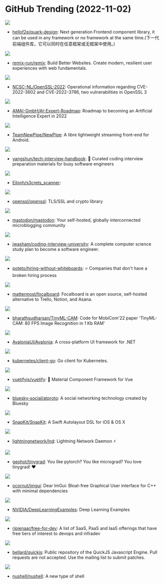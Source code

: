 # GitHub Trending (2022-11-02)

![](https://img.shields.io/badge/TypeScript-New%20203-green?style=flat-square&logo=appveyor)
- [hellof2e/quark-design](https://github.com/hellof2e/quark-design): Next generation Frontend component library, it can be used in any framework or no framework at the same time.(下一代前端组件库，它可以同时在任意框架或无框架中使用。)

![](https://img.shields.io/badge/TypeScript-New%20110-green?style=flat-square&logo=appveyor)
- [remix-run/remix](https://github.com/remix-run/remix): Build Better Websites. Create modern, resilient user experiences with web fundamentals.

![](https://img.shields.io/badge/none-New%20147-green?style=flat-square&logo=appveyor)
- [NCSC-NL/OpenSSL-2022](https://github.com/NCSC-NL/OpenSSL-2022): Operational information regarding CVE-2022-3602 and CVE-2022-3786, two vulnerabilities in OpenSSL 3

![](https://img.shields.io/badge/JavaScript-New%20223-green?style=flat-square&logo=appveyor)
- [AMAI-GmbH/AI-Expert-Roadmap](https://github.com/AMAI-GmbH/AI-Expert-Roadmap): Roadmap to becoming an Artificial Intelligence Expert in 2022

![](https://img.shields.io/badge/Java-New%2052-green?style=flat-square&logo=appveyor)
- [TeamNewPipe/NewPipe](https://github.com/TeamNewPipe/NewPipe): A libre lightweight streaming front-end for Android.

![](https://img.shields.io/badge/TypeScript-New%20358-green?style=flat-square&logo=appveyor)
- [yangshun/tech-interview-handbook](https://github.com/yangshun/tech-interview-handbook): 💯 Curated coding interview preparation materials for busy software engineers

![](https://img.shields.io/badge/Python-New%2071-green?style=flat-square&logo=appveyor)
- [Eilonh/s3crets_scanner](https://github.com/Eilonh/s3crets_scanner): 

![](https://img.shields.io/badge/C-New%2075-green?style=flat-square&logo=appveyor)
- [openssl/openssl](https://github.com/openssl/openssl): TLS/SSL and crypto library

![](https://img.shields.io/badge/Ruby-New%20206-green?style=flat-square&logo=appveyor)
- [mastodon/mastodon](https://github.com/mastodon/mastodon): Your self-hosted, globally interconnected microblogging community

![](https://img.shields.io/badge/none-New%20265-green?style=flat-square&logo=appveyor)
- [jwasham/coding-interview-university](https://github.com/jwasham/coding-interview-university): A complete computer science study plan to become a software engineer.

![](https://img.shields.io/badge/JavaScript-New%2085-green?style=flat-square&logo=appveyor)
- [poteto/hiring-without-whiteboards](https://github.com/poteto/hiring-without-whiteboards): ⭐️ Companies that don't have a broken hiring process

![](https://img.shields.io/badge/TypeScript-New%2059-green?style=flat-square&logo=appveyor)
- [mattermost/focalboard](https://github.com/mattermost/focalboard): Focalboard is an open source, self-hosted alternative to Trello, Notion, and Asana.

![](https://img.shields.io/badge/Jupyter%20Notebook-New%2032-green?style=flat-square&logo=appveyor)
- [bharathsudharsan/TinyML-CAM](https://github.com/bharathsudharsan/TinyML-CAM): Code for MobiCom'22 paper 'TinyML-CAM: 80 FPS Image Recognition in 1 Kb RAM'

![](https://img.shields.io/badge/C%23-New%2040-green?style=flat-square&logo=appveyor)
- [AvaloniaUI/Avalonia](https://github.com/AvaloniaUI/Avalonia): A cross-platform UI framework for .NET

![](https://img.shields.io/badge/Go-New%2027-green?style=flat-square&logo=appveyor)
- [kubernetes/client-go](https://github.com/kubernetes/client-go): Go client for Kubernetes.

![](https://img.shields.io/badge/TypeScript-New%2047-green?style=flat-square&logo=appveyor)
- [vuetifyjs/vuetify](https://github.com/vuetifyjs/vuetify): 🐉 Material Component Framework for Vue

![](https://img.shields.io/badge/TypeScript-New%20101-green?style=flat-square&logo=appveyor)
- [bluesky-social/atproto](https://github.com/bluesky-social/atproto): A social networking technology created by Bluesky

![](https://img.shields.io/badge/Swift-New%2015-green?style=flat-square&logo=appveyor)
- [SnapKit/SnapKit](https://github.com/SnapKit/SnapKit): A Swift Autolayout DSL for iOS & OS X

![](https://img.shields.io/badge/Go-New%2020-green?style=flat-square&logo=appveyor)
- [lightningnetwork/lnd](https://github.com/lightningnetwork/lnd): Lightning Network Daemon ⚡️

![](https://img.shields.io/badge/Python-New%2081-green?style=flat-square&logo=appveyor)
- [geohot/tinygrad](https://github.com/geohot/tinygrad): You like pytorch? You like micrograd? You love tinygrad! ❤️

![](https://img.shields.io/badge/C%2B%2B-New%2040-green?style=flat-square&logo=appveyor)
- [ocornut/imgui](https://github.com/ocornut/imgui): Dear ImGui: Bloat-free Graphical User interface for C++ with minimal dependencies

![](https://img.shields.io/badge/Python-New%2066-green?style=flat-square&logo=appveyor)
- [NVIDIA/DeepLearningExamples](https://github.com/NVIDIA/DeepLearningExamples): Deep Learning Examples

![](https://img.shields.io/badge/HTML-New%20126-green?style=flat-square&logo=appveyor)
- [ripienaar/free-for-dev](https://github.com/ripienaar/free-for-dev): A list of SaaS, PaaS and IaaS offerings that have free tiers of interest to devops and infradev

![](https://img.shields.io/badge/C-New%2043-green?style=flat-square&logo=appveyor)
- [bellard/quickjs](https://github.com/bellard/quickjs): Public repository of the QuickJS Javascript Engine. Pull requests are not accepted. Use the mailing list to submit patches.

![](https://img.shields.io/badge/Rust-New%2090-green?style=flat-square&logo=appveyor)
- [nushell/nushell](https://github.com/nushell/nushell): A new type of shell

